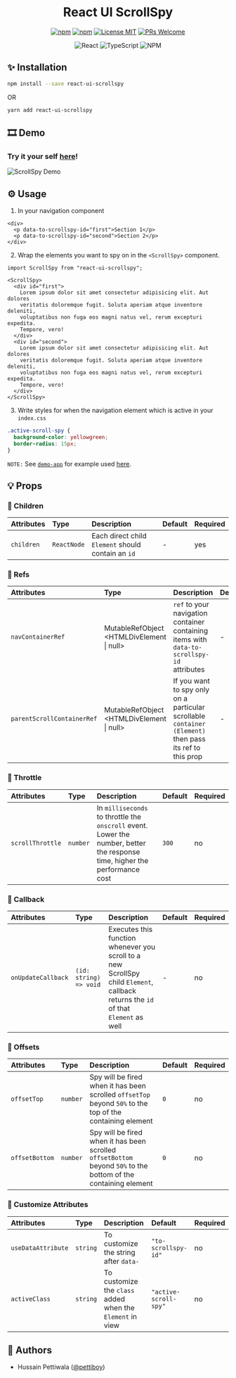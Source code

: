 <div align="center">

# React UI ScrollSpy

[![npm](https://img.shields.io/npm/v/react-ui-scrollspy.svg)](https://npmjs.com/package/react-ui-scrollspy) [![npm](https://img.shields.io/npm/dm/react-ui-scrollspy.svg)](https://npmjs.com/package/react-ui-scrollspy)
[![License MIT](https://img.shields.io/badge/license-MIT-orange.svg?style=flat)](https://raw.githubusercontent.com/pettiboy/react-ui-scrollspy/main/LICENSE)
[![PRs Welcome](https://img.shields.io/badge/PRs-Welcome-brightgreen.svg)](https://github.com/pettiboy/react-ui-scrollspy/pulls)

![React](https://img.shields.io/badge/React-20232A?style=for-the-badge&logo=react&logoColor=61DAFB)
![TypeScript](https://img.shields.io/badge/TypeScript-007ACC?style=for-the-badge&logo=typescript&logoColor=white)
![NPM](https://img.shields.io/badge/npm-CB3837?style=for-the-badge&logo=npm&logoColor=white)

</div>

## ✨ Installation

```bash
npm install --save react-ui-scrollspy
```

OR

```bash
yarn add react-ui-scrollspy
```

## 🎞 Demo

### Try it your self [here](https://pettiboy.github.io/react-ui-scrollspy)!

![ScrollSpy Demo](./demo-app/assets/demo.gif)

## ⚙️ Usage

1. In your navigation component

```tsx
<div>
  <p data-to-scrollspy-id="first">Section 1</p>
  <p data-to-scrollspy-id="second">Section 2</p>
</div>
```

2. Wrap the elements you want to spy on in the `<ScrollSpy>` component.

<!-- prettier-ignore -->
```tsx
import ScrollSpy from "react-ui-scrollspy";

<ScrollSpy>
  <div id="first">
    Lorem ipsum dolor sit amet consectetur adipisicing elit. Aut dolores
    veritatis doloremque fugit. Soluta aperiam atque inventore deleniti,
    voluptatibus non fuga eos magni natus vel, rerum excepturi expedita.
    Tempore, vero!
  </div>
  <div id="second">
    Lorem ipsum dolor sit amet consectetur adipisicing elit. Aut dolores
    veritatis doloremque fugit. Soluta aperiam atque inventore deleniti,
    voluptatibus non fuga eos magni natus vel, rerum excepturi expedita.
    Tempore, vero!
  </div>
</ScrollSpy>
```

3. Write styles for when the navigation element which is active in your `index.css`

```css
.active-scroll-spy {
  background-color: yellowgreen;
  border-radius: 15px;
}
```

`NOTE:` See [`demo-app`](./demo-app/src/App.tsx) for example used [here](https://pettiboy.github.io/react-ui-scrollspy).

## 💡 Props

### 🔧 Children

| Attributes | Type        | Description                                        | Default | Required |
| :--------- | :---------- | :------------------------------------------------- | :------ | :------- |
| `children` | `ReactNode` | Each direct child `Element` should contain an `id` | -       | yes      |

### 🔧 Refs

| Attributes                 | Type                                              | Description                                                                                             | Default | Required |
| :------------------------- | :------------------------------------------------ | :------------------------------------------------------------------------------------------------------ | :------ | :------- |
| `navContainerRef`          | MutableRefObject<br><HTMLDivElement \| null><br/> | `ref` to your navigation container containing items with `data-to-scrollspy-id` attributes              | -       | no       |
| `parentScrollContainerRef` | MutableRefObject<br><HTMLDivElement \| null><br/> | If you want to spy only on a particular scrollable `container (Element)` then pass its ref to this prop | -       | no       |

### 🔧 Throttle

| Attributes       | Type     | Description                                                                                                                 | Default | Required |
| :--------------- | :------- | :-------------------------------------------------------------------------------------------------------------------------- | :------ | :------- |
| `scrollThrottle` | `number` | In `milliseconds` to throttle the `onscroll` event. Lower the number, better the response time, higher the performance cost | `300`   | no       |

### 🔧 Callback

| Attributes         | Type                   | Description                                                                                                                        | Default | Required |
| :----------------- | :--------------------- | :--------------------------------------------------------------------------------------------------------------------------------- | :------ | :------- |
| `onUpdateCallback` | `(id: string) => void` | Executes this function whenever you scroll to a new ScrollSpy child `Element`, callback returns the `id` of that `Element` as well | -       | no       |

### 🔧 Offsets

| Attributes     | Type     | Description                                                                                                     | Default | Required |
| :------------- | :------- | :-------------------------------------------------------------------------------------------------------------- | :------ | :------- |
| `offsetTop`    | `number` | Spy will be fired when it has been scrolled `offsetTop` beyond `50%` to the top of the containing element       | `0`     | no       |
| `offsetBottom` | `number` | Spy will be fired when it has been scrolled `offsetBottom` beyond `50%` to the bottom of the containing element | `0`     | no       |

### 🔧 Customize Attributes

| Attributes         | Type     | Description                                               | Default               | Required |
| :----------------- | :------- | :-------------------------------------------------------- | :-------------------- | :------- |
| `useDataAttribute` | `string` | To customize the string after `data-`                     | `"to-scrollspy-id"`   | no       |
| `activeClass`      | `string` | To customize the `class` added when the `Element` in view | `"active-scroll-spy"` | no       |

## 📝 Authors

- Hussain Pettiwala ([@pettiboy](https://github.com/pettiboy))
